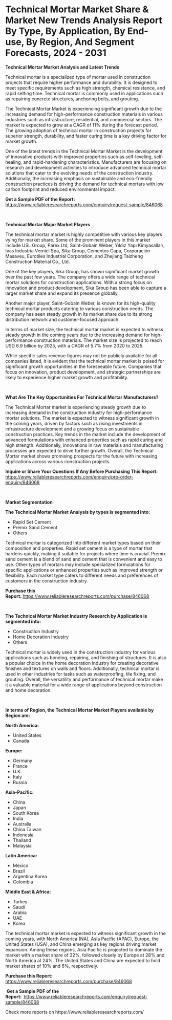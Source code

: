 <p><h1>Technical Mortar Market Share & Market New Trends Analysis Report By Type, By Application, By End-use, By Region, And Segment Forecasts, 2024 - 2031</h1></p><p><strong>Technical Mortar Market Analysis and Latest Trends</strong></p>
<p><p>Technical mortar is a specialized type of mortar used in construction projects that require higher performance and durability. It is designed to meet specific requirements such as high strength, chemical resistance, and rapid setting time. Technical mortar is commonly used in applications such as repairing concrete structures, anchoring bolts, and grouting.</p><p>The Technical Mortar Market is experiencing significant growth due to the increasing demand for high-performance construction materials in various industries such as infrastructure, residential, and commercial sectors. The market is expected to grow at a CAGR of 11% during the forecast period. The growing adoption of technical mortar in construction projects for superior strength, durability, and faster curing time is a key driving factor for market growth.</p><p>One of the latest trends in the Technical Mortar Market is the development of innovative products with improved properties such as self-leveling, self-healing, and rapid-hardening characteristics. Manufacturers are focusing on research and development activities to introduce advanced technical mortar solutions that cater to the evolving needs of the construction industry. Additionally, the increasing emphasis on sustainable and eco-friendly construction practices is driving the demand for technical mortars with low carbon footprint and reduced environmental impact.</p></p>
<p><strong>Get a Sample PDF of the Report:&nbsp;</strong> <a href="https://www.reliableresearchreports.com/enquiry/request-sample/846068">https://www.reliableresearchreports.com/enquiry/request-sample/846068</a></p>
<p>&nbsp;</p>
<p><strong>Technical Mortar Major Market Players</strong></p>
<p><p>The technical mortar market is highly competitive with various key players vying for market share. Some of the prominent players in this market include USL Group, Parex Ltd, Saint-Gobain Weber, Yıldız Yapı Kimyasalları, Ivas Industria Vernici Spa, Sika Group, Cementos Capa, Corporación Masaveu, Eurotiles Industrial Corporation, and Zhejiang Taizheng Construction Material Co., Ltd.</p><p>One of the key players, Sika Group, has shown significant market growth over the past few years. The company offers a wide range of technical mortar solutions for construction applications. With a strong focus on innovation and product development, Sika Group has been able to capture a larger market share and expand its presence globally.</p><p>Another major player, Saint-Gobain Weber, is known for its high-quality technical mortar products catering to various construction needs. The company has seen steady growth in its market share due to its strong distribution network and customer-focused approach.</p><p>In terms of market size, the technical mortar market is expected to witness steady growth in the coming years due to the increasing demand for high-performance construction materials. The market size is projected to reach USD 6.9 billion by 2025, with a CAGR of 5.7% from 2020 to 2025.</p><p>While specific sales revenue figures may not be publicly available for all companies listed, it is evident that the technical mortar market is poised for significant growth opportunities in the foreseeable future. Companies that focus on innovation, product development, and strategic partnerships are likely to experience higher market growth and profitability.</p></p>
<p>&nbsp;</p>
<p><strong>What Are The Key Opportunities For Technical Mortar Manufacturers?</strong></p>
<p><p>The Technical Mortar market is experiencing steady growth due to increasing demand in the construction industry for high-performance mortar solutions. The market is expected to witness significant growth in the coming years, driven by factors such as rising investments in infrastructure development and a growing focus on sustainable construction practices. Key trends in the market include the development of advanced formulations with enhanced properties such as rapid curing and high strength. Additionally, innovations in raw materials and manufacturing processes are expected to drive further growth. Overall, the Technical Mortar market shows promising prospects for the future with increasing applications across various construction projects.</p></p>
<p><strong>Inquire or Share Your Questions If Any Before Purchasing This Report:</strong> <a href="https://www.reliableresearchreports.com/enquiry/pre-order-enquiry/846068">https://www.reliableresearchreports.com/enquiry/pre-order-enquiry/846068</a></p>
<p>&nbsp;</p>
<p><strong>Market Segmentation</strong></p>
<p><strong>The Technical Mortar Market Analysis by types is segmented into:</strong></p>
<p><ul><li>Rapid Set Cement</li><li>Premix Sand Cement</li><li>Others</li></ul></p>
<p><p>Technical mortar is categorized into different market types based on their composition and properties. Rapid set cement is a type of mortar that hardens quickly, making it suitable for projects where time is crucial. Premix sand cement is a blend of sand and cement that is convenient and easy to use. Other types of mortars may include specialized formulations for specific applications or enhanced properties such as improved strength or flexibility. Each market type caters to different needs and preferences of customers in the construction industry.</p></p>
<p><strong>Purchase this Report:&nbsp;</strong><a href="https://www.reliableresearchreports.com/purchase/846068">https://www.reliableresearchreports.com/purchase/846068</a></p>
<p>&nbsp;</p>
<p><strong>The Technical Mortar Market Industry Research by Application is segmented into:</strong></p>
<p><ul><li>Construction Industry</li><li>Home Decoration Industry</li><li>Others</li></ul></p>
<p><p>Technical mortar is widely used in the construction industry for various applications such as bonding, repairing, and finishing of structures. It is also a popular choice in the home decoration industry for creating decorative finishes and textures on walls and floors. Additionally, technical mortar is used in other industries for tasks such as waterproofing, tile fixing, and grouting. Overall, the versatility and performance of technical mortar make it a valuable material for a wide range of applications beyond construction and home decoration.</p></p>
<p>&nbsp;</p>
<p><strong>In terms of Region, the Technical Mortar Market Players available by Region are:</strong></p>
<p>
    <p> <strong> North America: </strong>
        <ul>
            <li>United States</li>
            <li>Canada</li>
        </ul>
        </p> 
    <p> <strong> Europe: </strong>
        <ul>
            <li>Germany</li>
            <li>France</li>
            <li>U.K.</li>
            <li>Italy</li>
            <li>Russia</li>
        </ul>
        </p> 
    <p> <strong> Asia-Pacific: </strong>
        <ul>
            <li>China</li>
            <li>Japan</li>
            <li>South Korea</li>
            <li>India</li>
            <li>Australia</li>
            <li>China Taiwan</li>
            <li>Indonesia</li>
            <li>Thailand</li>
            <li>Malaysia</li>
        </ul>
        </p> 
    <p> <strong> Latin America: </strong>
        <ul>
            <li>Mexico</li>
            <li>Brazil</li>
            <li>Argentina Korea</li>
            <li>Colombia</li>
        </ul>
        </p> 
    <p> <strong> Middle East & Africa: </strong>
        <ul>
            <li>Turkey</li>
            <li>Saudi</li>
            <li>Arabia</li>
            <li>UAE</li>
            <li>Korea</li>
        </ul>
    </p>
    </p>
<p><p>The technical mortar market is expected to witness significant growth in the coming years, with North America (NA), Asia Pacific (APAC), Europe, the United States (USA), and China emerging as key regions driving market expansion. Among these regions, Asia Pacific is projected to dominate the market with a market share of 32%, followed closely by Europe at 28% and North America at 24%. The United States and China are expected to hold market shares of 10% and 6%, respectively.</p></p>
<p><strong>Purchase this Report: </strong><a href="https://www.reliableresearchreports.com/purchase/846068">https://www.reliableresearchreports.com/purchase/846068</a></p>
<p>&nbsp;<strong>Get a Sample PDF of the Report:&nbsp;&nbsp;</strong><a href="https://www.reliableresearchreports.com/enquiry/request-sample/846068">https://www.reliableresearchreports.com/enquiry/request-sample/846068</a></p>
<p><strong></strong></p>
<p>Check more reports on https://www.reliableresearchreports.com/</p>